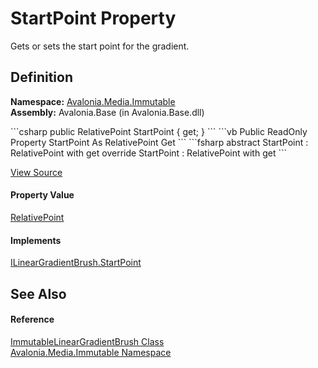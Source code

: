 # StartPoint Property


Gets or sets the start point for the gradient.



## Definition
**Namespace:** <a href="N_Avalonia_Media_Immutable">Avalonia.Media.Immutable</a>  
**Assembly:** Avalonia.Base (in Avalonia.Base.dll)

<Tabs groupId="api-code-preview">
<TabItem value="csharp" label="C#">
```csharp
public RelativePoint StartPoint { get; }
```
</TabItem>
<TabItem value="vb" label="VB">
```vb
Public ReadOnly Property StartPoint As RelativePoint
	Get
```
</TabItem>
<TabItem value="fsharp" label="F#">
```fsharp
abstract StartPoint : RelativePoint with get
override StartPoint : RelativePoint with get
```
</TabItem>
</Tabs>



<a href="https://github.com/AvaloniaUI/Avalonia/tree/master/src/Avalonia.Base/Media/Immutable/ImmutableLinearGradientBrush.cs#L46" title="View the source code">View Source</a>



#### Property Value
<a href="T_Avalonia_RelativePoint">RelativePoint</a>

#### Implements
<a href="P_Avalonia_Media_ILinearGradientBrush_StartPoint">ILinearGradientBrush.StartPoint</a>  


## See Also


#### Reference
<a href="T_Avalonia_Media_Immutable_ImmutableLinearGradientBrush">ImmutableLinearGradientBrush Class</a>  
<a href="N_Avalonia_Media_Immutable">Avalonia.Media.Immutable Namespace</a>  

